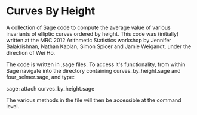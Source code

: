 Curves By Height
===

A collection of Sage code to compute the average value of various invariants of elliptic curves ordered by height.
This code was (initially) written at the MRC 2012 Arithmetic Statistics workshop by Jennifer Balakrishnan, Nathan
Kaplan, Simon Spicer and Jamie Weigandt, under the direction of Wei Ho. 

The code is written in .sage files. To access it's functionality, from within Sage navigate into the directory
containing curves_by_height.sage and four_selmer.sage, and type:

sage: attach curves_by_height.sage

The various methods in the file will then be accessible at the command level.